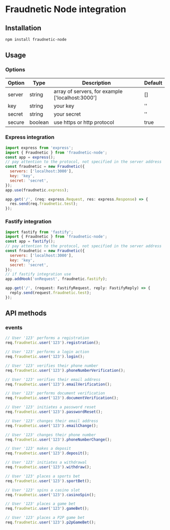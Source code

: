 # Fraudnetic Node integration

## Installation

```bash
npm install fraudnetic-node
```

## Usage

### Options

| Option | Type | Description | Default |
| ------ | ---- | ----------- | ------- |
| server | string | array of servers, for example ['localhost:3000'] | [] |
| key | string | your key | '' |
| secret | string | your secret | '' |
| secure | boolean | use https or http protocol | true |


### Express integration
```javascript
import express from 'express';
import { Fraudnetic } from 'fraudnetic-node';
const app = express();
// pay attention to the protocol, not specified in the server address
const fraudnetic = new Fraudnetic({
  servers: ['localhost:3000'],
  key: 'key',
  secret: 'secret',
});
app.use(fraudnetic.express);

app.get('/', (req: express.Request, res: express.Response) => {
  res.send(req.fraudnetic.test);
});
```

### Fastify integration
```javascript
import fastify from 'fastify';
import { Fraudnetic } from 'fraudnetic-node';
const app = fastify();
// pay attention to the protocol, not specified in the server address
const fraudnetic = new Fraudnetic({
  servers: ['localhost:3000'],
  key: 'key',
  secret: 'secret',
});
// if fastify integration use
app.addHook('onRequest', fraudnetic.fastify);

app.get('/', (request: FastifyRequest, reply: FastifyReply) => {
  reply.send(request.fraudnetic.test);
});
```

## API methods

### events
```javascript
// User '123' performs a registration
req.fraudnetic.user('123').registration();

// User '123' performs a login action
req.fraudnetic.user('123').login();

// User '123' verifies their phone number
req.fraudnetic.user('123').phoneNumberVerification();

// User '123' verifies their email address
req.fraudnetic.user('123').emailVerification();

// User '123' performs document verification
req.fraudnetic.user('123').documentVerification();

// User '123' initiates a password reset
req.fraudnetic.user('123').passwordReset();

// User '123' changes their email address
req.fraudnetic.user('123').emailChange();

// User '123' changes their phone number
req.fraudnetic.user('123').phoneNumberChange();

// User '123' makes a deposit
req.fraudnetic.user('123').deposit();

// User '123' initiates a withdrawal
req.fraudnetic.user('123').withdraw();

// User '123' places a sports bet
req.fraudnetic.user('123').sportBet();

// User '123' spins a casino slot
req.fraudnetic.user('123').casinoSpin();

// User '123' places a game bet
req.fraudnetic.user('123').gameBet();

// User '123' places a P2P game bet
req.fraudnetic.user('123').p2pGameBet();
```
